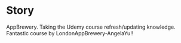 # Story
AppBrewery.
Taking the Udemy course refresh/updating knowledge. Fantastic course by LondonAppBrewery-AngelaYu!!
